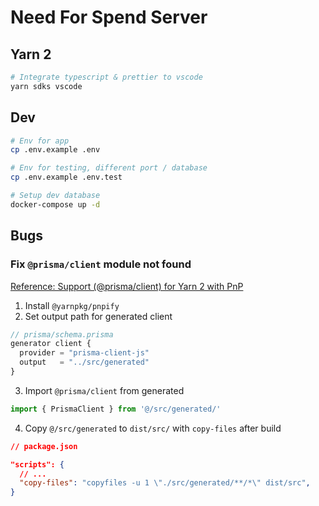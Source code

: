 # Need For Spend Server

## Yarn 2

```bash
# Integrate typescript & prettier to vscode
yarn sdks vscode
```

## Dev

```bash
# Env for app
cp .env.example .env

# Env for testing, different port / database
cp .env.example .env.test

# Setup dev database
docker-compose up -d
```

## Bugs

### Fix `@prisma/client` module not found

[Reference: Support (@prisma/client) for Yarn 2 with PnP](https://github.com/prisma/prisma/issues/1439)

1. Install `@yarnpkg/pnpify`
2. Set output path for generated client

```javascript
// prisma/schema.prisma
generator client {
  provider = "prisma-client-js"
  output   = "../src/generated"
}
```

3. Import `@prisma/client` from generated

```javascript
import { PrismaClient } from '@/src/generated/'
```

4. Copy `@/src/generated` to `dist/src/` with `copy-files` after build

```json
// package.json

"scripts": {
  // ...
  "copy-files": "copyfiles -u 1 \"./src/generated/**/*\" dist/src",
}
```
